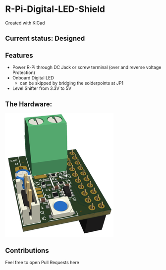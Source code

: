 # R-Pi-Digital-LED-Shield

Created with KiCad
 
## Current status: Designed 
 
## Features
- Power R-Pi through DC Jack or screw terminal (over and reverse voltage Protection)
- Onboard Digital LED
	- can be skipped by bridging the solderpoints at JP1
- Level Shifter from 3.3V to 5V

## The Hardware:

<img src="Pictures/pcb3d.png" width="350" />


## Contributions

Feel free to open Pull Requests here

